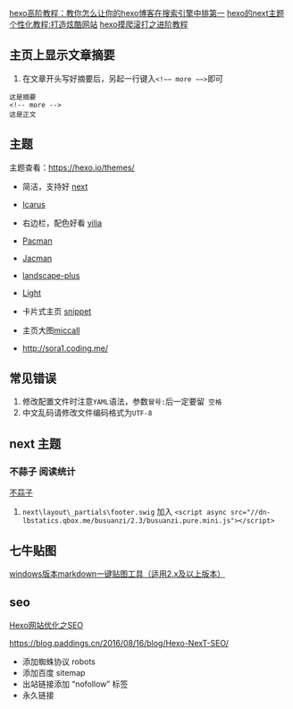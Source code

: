

[hexo高阶教程：教你怎么让你的hexo博客在搜索引擎中排第一](https://juejin.im/post/590b451a0ce46300588c43a0)
[hexo的next主题个性化教程:打造炫酷网站](http://www.jianshu.com/p/f054333ac9e6)
[hexo摸爬滚打之进阶教程](http://www.aichengxu.com/data/24652450.htm)

## 主页上显示文章摘要

1. 在文章开头写好摘要后，另起一行键入`<!−− more −−>`即可

```
这是摘要
<!-- more -->
这是正文
```

## 主题

主题查看：https://hexo.io/themes/

* 简洁，支持好 [next](https://github.com/iissnan/hexo-theme-next)
* [Icarus](http://blog.zhangruipeng.me/hexo-theme-icarus/)
* 右边栏，配色好看 [yilia](https://github.com/litten/hexo-theme-yilia)
* [Pacman](https://github.com/A-limon/pacman)
* [Jacman](https://github.com/wuchong/jacman)
* [landscape-plus](https://github.com/xiangming/landscape-plus)
* [Light](https://github.com/hexojs/hexo-theme-light)
* 卡片式主页 [snippet](https://github.com/shenliyang/hexo-theme-snippet)

* 主页大图[miccall](http://miccall.tech/)
* http://sora1.coding.me/

## 常见错误

1. 修改配置文件时注意`YAML`语法，参数`冒号:`后一定要留` 空格`
2. 中文乱码请修改文件编码格式为`UTF-8`

## next 主题

### 不蒜子 阅读统计 

[不蒜子](http://busuanzi.ibruce.info/)

1. `next\layout\_partials\footer.swig` 加入 `<script async src="//dn-lbstatics.qbox.me/busuanzi/2.3/busuanzi.pure.mini.js"></script>`

## 七牛贴图

[windows版本markdown一键贴图工具（适用2.x及以上版本）](http://jverson.com/2017/05/28/qiniu-image-v2/)

## seo

[Hexo网站优化之SEO](http://www.jeyzhang.com/hexo-website-seo.html)

https://blog.paddings.cn/2016/08/16/blog/Hexo-NexT-SEO/
* 添加蜘蛛协议 robots
* 添加百度 sitemap
* 出站链接添加 “nofollow” 标签
* 永久链接
